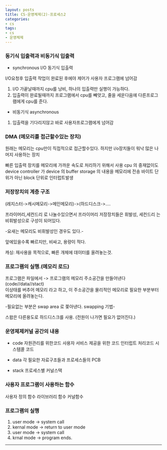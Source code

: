 ```yaml
---
layout: posts
title: CS-운영체제(2)-프로세스2
categories:
- cs
tags:
- cs
- 운영체제
---
```


### 동기식 입출력과 비동기식 입출력

* synchronous I/O
동기식 입출력

I/O요청후 입출력 작업이 완료된 후에야 제어가 사용자 프로그램에 넘어감

1. I/O 가끝날때까지 cpu를 낭비, 하나의 입출력만 실행이 가능하다.
2. 입출력이 완료될때까지 프로그램에서 cpu를 빼앗고, 줄을 세운다음에 다른프로그램에게 cpu를 준다.

* 비동기식 asynchronous

1. 입출력을 기다리지않고 바로 사용자프로그램에게 넘어감


### DMA (메모리를 접근할수있는 장치)

원래는 메모리는 cpu만이 직접적으로 접근할수있다. 하지만 i/o장치들이 워낙 많은 나머지 사용하는 장치 

빠른 입출력 장치를 메모리에 가까운 속도로 처리하기 위해서 사용
cpu 의 중재없이도 device controller 가 device 의 buffer storage 의 내용을 메모리에 전송
바이트 단위가 아닌 block 단위로 인터럽트발생

### 저장장치의 계층 구조

(레지스터->캐시메모리->메인메모리)->(하드디스크->….

프라이머리,세컨드리 로 나눌수있으면서 프라이머리 저장장치들은 휘발성, 세컨드리 는 비휘발성으로 구성이 되어있다.

-요새는 메모리도 비휘발성인 경우도 있다.-

앞에있을수록 빠르지만, 비싸고, 용량이 적다.

캐싱: 재사용을 목적으로, 빠른 개체에 데이터를 올려놓는것.

### 프로그램의 실행.(메모리 로드)

프로그램은 파일에서 -> 프로그램의 메모리 주소공간을 만들어낸다(code//data//stact)  
이상태를 버추어 메모리 라고 하고, 이 주소공간을 물리적인 메모리로 필요한 부분부터 메모리에 올려놓는다.

-필요없는 부분은 swap area 로 쫒아낸다. swapping 기법-

스왑은 다른용도로 하드디스크를 사용. (전원이 나가면 필요가 없어진다.)

### 운영체제커널 공간의 내용
* code
자원관리를 위한코드
사용자 서비스 제공을 위한 코드
인터럽트 처리코드 시스템콜 코드

* data
각 필요한 자료구조들과 프로세스들의 PCB

* stack
프로세스별 커널스택

### 사용자 프로그램이 사용하는 함수

사용자 정의 함수
라이브러리 함수
커널함수

### 프로그램의 실행

1. user mode -> system call
2. kernal mode -> return to user mode
3. user mode -> system call
4. krnal mode -> program ends.
---
